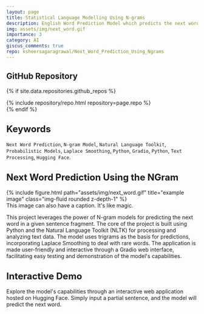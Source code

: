 ```yaml
---
layout: page
title: Statistical Language Modelling Using N-grams
description: English Word Prediction Model which predicts the next word in a semi-complete sentence
img: assets/img/next_word.gif
importance: 3
category: AI
giscus_comments: true
repo: ksheersagaragrawal/Next_Word_Prediction_Using_Ngrams
---
```


## GitHub Repository

{% if site.data.repositories.github_repos %}
<div class="repositories d-flex flex-wrap flex-md-row flex-column justify-content-between align-items-center">
    {% include repository/repo.html repository=page.repo %}
</div>
{% endif %}

## <span style="font-size: 24px;font-weight: bold;">Keywords </span>
`Next Word Prediction`, `N-gram Model`, `Natural Language Toolkit`, `Probabilistic Models`, `Laplace Smoothing`, `Python`, `Gradio`, `Python`, `Text Processing`, `Hugging Face`.

## <span style="font-size: 24px;font-weight: bold;">Next Word Prediction Using the NGram </span>
<div class="row">
    <div class="col-sm mt-3 mt-md-0">
        {% include figure.html path="assets/img/next_word.gif" title="example image" class="img-fluid rounded z-depth-1" %}
    </div>
</div>
<div class="caption">
    This image can also have a caption. It's like magic.
</div>


This project leverages the power of N-gram models for predicting the next word in a given sentence fragment. The core of the project is built using Python and the Natural Language Toolkit (NLTK) for processing and analyzing text data. The model uses trigrams as the basis for predictions, incorporating Laplace Smoothing to deal with rare words. The application is made user-friendly and interactive through a Gradio web interface, facilitating easy testing and demonstration of the model's capabilities.

## <span style="font-size: 24px;font-weight: bold;">Interactive Demo <a href="https://huggingface.co/spaces/Shruhrid/Next_Word_Prediction" title="hugging face"><i class="fas fa-play-circle"></i></a></span>
Explore the model's capabilities through an interactive web application hosted on Hugging Face. Simply input a partial sentence, and the model will predict the next word.

